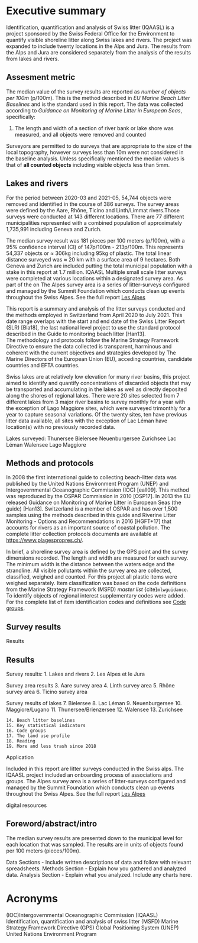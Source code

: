 # Executive summary
Identification, quantification and analysis of Swiss litter (IQAASL) is a project sponsored by the Swiss Federal Office for
the Environment to quantify visible shoreline litter along Swiss lakes and rivers. The project was expanded to include twenty
locations in the Alps and Jura. The results from the Alps and Jura are considered separately from the analysis of the results 
from lakes and rivers.


## Assesment metric

The median value of the survey results are reported as _number of objects per 100m_ (p/100m). This is the method described in _EU Marine Beach Litter Baselines_ and
is the standard used in this report. The data was collected according to _Guidance on Monitoring of Marine Litter in European Seas_, specifically:

1. The length and width of a section of river bank or lake shore was measured, and all objects were removed and counted

Surveyors are permitted to do surveys that are appropriate to the size of the local topography, however surveys less than 10m were not considered in the baseline analysis. Unless specifically mentioned the median values is that of __all counted objects__ including visible objects less than 5mm. 

## Lakes and rivers

For the period between 2020-03 and 2021-05, 54,744 objects were removed and identified in the course of 386 surveys. The survey areas were defined by the Aare,
Rhône, Ticino and Linth/Limmat rivers.Those surveys were conducted at 143 different locations. There are 77 different municipalities represented with a combined population of approximately 1,735,991 including Geneva and Zurich.


The median survey result was 181 pieces per 100 meters (p/100m), with a 95% confidence interval (CI) of 147p/100m - 213p/100m. This represents 54,337 objects or ≈
306kg including 95kg of plastic. The total linear distance surveyed was ≈ 20 km with a surface area of 9 hectares. Both Geneva and Zurich are included putting the total municipal population with a stake in this report at 1.7 million.
IQAASL 
Multiple small scale litter surveys were completed at various locations within a designated survey area.  As part of the on The Alpes survey area is a series of litter-surveys
configured and managed by the Summit Foundation which conducts clean up events throughout the Swiss Alpes. See the full report [Les Alpes](lesalpes) 

This report is a summary and analysis of the litter surveys conducted and the methods employed in Switzerland from April 2020 to July 2021. This date range overlaps with the start and end date of the Swiss Litter Report (SLR) [Bla18], the last national level project to use the standard protocol described in the Guide to monitoring beach litter [Han13].  
The methodology and protocols follow the Marine Strategy Framework Directive to ensure the data collected is transparent, harminous and coherent with the current objectives and strategies developed by The Marine Directors of the European Union (EU), acceding countries, candidate countries and EFTA countries. 

Swiss lakes are at relatively low elevation for many river basins, this project aimed to identify and quantify concentrations of discarded objects that may be transported and accumulating in the lakes as well as directly deposited along the shores of regional lakes. There were 20 sites selected from 7 different lakes from 3 major river basins to survey monthly for a year with the exception of Lago Maggiore sites, which were surveyed trimonthly for a year to capture seasonal variations. Of the twenty sites, ten have previous litter data available, all sites with the exception of Lac Léman have location(s) with no previously recorded data.


Lakes surveyed:
    Thunersee
    Bielersee
    Neuenburgersee
    Zurichsee
    Lac Léman
    Walensee
    Lago Maggiore

## Methods and protocols
In 2008 the first international guide to collecting beach-litter data was published by the United Nations Environment Program (UNEP) and Intergovernmental Oceanographic Commission (IOC) [eall09]. This method was reproduced by the OSPAR Commission in 2010 [OSP17]. In 2013 the EU released Guidance on Monitoring of Marine Litter in European Seas (the guide) [Han13]. Switzerland is a member of OSPAR and has over 1,500 samples using the methods described in this guide and Riverine Litter Monitoring - Options and Recommendations in 2016 [HGFT+17] that accounts for rivers as an important source of coastal pollution. The complete litter collection protocols documents are available at https://www.plagespropres.ch/.

In brief, a shoreline survey area is defined by the GPS point and the survey dimensions recorded. The length and width are measured for each survey. The minimum width is the distance between the waters edge and the strandline. All visible pollutants within the survey area are collected, classified, weighed and counted. For this project all plastic items were weighed separately. Item classification was based on the code definitions from the Marine Strategy Framework (MSFD) _master list_ {cite}`mlwguidance`. To identify objects of regional interest supplementary codes were added. For the complete list of item identification codes and definitions see [Code groups](codegroups).

## Survey results 
Results 

## Results 
Survey results:
    1. Lakes and rivers
    2. Les Alpes et le Jura

Survey area results
    3. Aare survey area
    4. Linth survey area
    5. Rhône survey area
    6. Ticino survey area

Survey results of lakes 
    7. Bielersee
    8. Lac Léman
    9. Neuenburgersee
    10. Maggiore/Lugano
    11. Thunersee/Brienzersee
    12. Walensee
    13. Zurichsee


    14. Beach litter baselines
    15. Key statistical indicators
    16. Code groups
    17. The land use profile
    18. Reading
    19. More and less trash since 2018

Application
    
Included in this report are litter surveys conducted in the Swiss alps. The IQAASL project included an onboarding process of associations and groups. The Alpes survey area is a series of litter-surveys configured and managed by the Summit Foundation which conducts clean up events throughout the Swiss Alpes. See the full report [Les Alpes](lesalpes) 

digital resources

## Foreword/abstract/intro


The median survey results are presented down to the municipal level for each location that was sampled. The results are in units of objects found per 100 meters (pieces/100m).

Data Sections - Include written descriptions of data and follow with relevant spreadsheets.
Methods Section - Explain how you gathered and analyzed data.
Analysis Section - Explain what you analyzed. Include any charts here.

# Acronyms
(IOC)Intergovernmental Oceanographic Commission 
(IQAASL) Identification, quantification and analysis of swiss litter 
(MSFD) Marine Strategy Framework Directive
(GPS) Global Positioning System
(UNEP) United Nations Environment Program